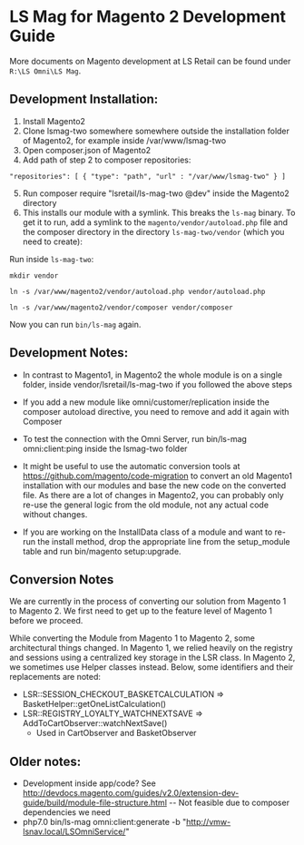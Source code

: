 # LS Mag for Magento 2 Development Guide 
More documents on Magento development at LS Retail can be found under `R:\LS Omni\LS Mag`.

## Development Installation:

1. Install Magento2
2. Clone lsmag-two somewhere somewhere outside the installation folder of Magento2, for example inside /var/www/lsmag-two
3. Open composer.json of Magento2
4. Add path of step 2 to composer repositories:

`"repositories": [
        {
            "type": "path",
            "url" : "/var/www/lsmag-two"
        }
    ]`

5. Run composer require "lsretail/ls-mag-two @dev" inside the Magento2 directory
6. This installs our module with a symlink. This breaks the `ls-mag` binary. To get it to run, add a symlink to the `magento/vendor/autoload.php` file and the composer directory in the directory `ls-mag-two/vendor` (which you need to create):

Run inside `ls-mag-two`:

`mkdir vendor`

`ln -s /var/www/magento2/vendor/autoload.php vendor/autoload.php`

`ln -s /var/www/magento2/vendor/composer vendor/composer`

Now you can run `bin/ls-mag` again.

## Development Notes:

- In contrast to Magento1, in Magento2 the whole module is on a single folder, inside vendor/lsretail/ls-mag-two if you followed the above steps

- If you add a new module like omni/customer/replication inside the composer autoload directive, you need to remove and add it again with Composer

- To test the connection with the Omni Server, run bin/ls-mag omni:client:ping inside the lsmag-two folder

- It might be useful to use the automatic conversion tools at https://github.com/magento/code-migration to convert an old Magento1 installation with our modules and base the new code on the converted file. As there are a lot of changes in Magento2, you can probably only re-use the general logic from the old module, not any actual code without changes.

- If you are working on the InstallData class of a module and want to re-run the install method, drop the appropriate line from the setup_module table and run bin/magento setup:upgrade.

## Conversion Notes

We are currently in the process of converting our solution from Magento 1 to Magento 2. We first need to get up to the feature level of Magento 1 before we proceed.

While converting the Module from Magento 1 to Magento 2, some architectural things changed. In Magento 1, we relied heavily on the registry and sessions using a centralized key storage in the LSR class. In Magento 2, we sometimes use Helper classes instead. Below, some identifiers and their replacements are noted:

* LSR::SESSION_CHECKOUT_BASKETCALCULATION => BasketHelper::getOneListCalculation()
* LSR::REGISTRY_LOYALTY_WATCHNEXTSAVE => AddToCartObserver::watchNextSave()
  * Used in CartObserver and BasketObserver

## Older notes:
- Development inside app/code? See http://devdocs.magento.com/guides/v2.0/extension-dev-guide/build/module-file-structure.html
-- Not feasible due to composer dependencies we need
- php7.0 bin/ls-mag omni:client:generate -b "http://vmw-lsnav.local/LSOmniService/"
